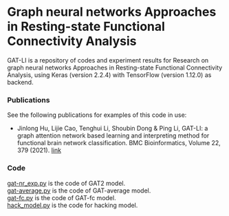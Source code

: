 # Graph neural networks Approaches in Resting-state Functional Connectivity Analysis
GAT-LI is a repository of codes and experiment results for Research on graph neural networks Approaches in Resting-state Functional Connectivity Analysis, using Keras (version 2.2.4) with TensorFlow (version 1.12.0) as backend.
### Publications
See the following publications for examples of this code in use:
 * Jinlong Hu, Lijie Cao, Tenghui Li, Shoubin Dong & Ping Li, GAT-LI: a graph attention network based learning and interpreting method for functional brain network classification. BMC Bioinformatics, Volume 22, 379 (2021). [link](https://bmcbioinformatics.biomedcentral.com/articles/10.1186/s12859-021-04295-1)
 
### Code
[gat-nr_exp.py](gat-nr_exp.py) is the code of GAT2 model.  
[gat-average.py](gat-average.py) is the code of GAT-average model.  
[gat-fc.py](gat-fc.py) is the code of GAT-fc model.  
[hack_model.py](hack_model.py) is the code for hacking model.  


